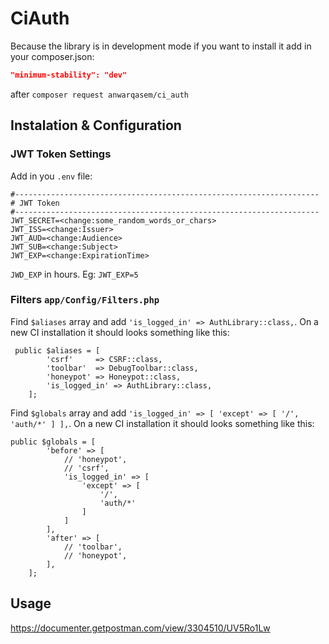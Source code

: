 # CiAuth

Because the library is in development mode if you want to install it add in your composer.json:
```json lines
"minimum-stability": "dev"
```

after ``composer request anwarqasem/ci_auth``

## Instalation & Configuration

### JWT Token Settings

Add in you ``.env`` file:

```dotenv
#--------------------------------------------------------------------
# JWT Token
#--------------------------------------------------------------------
JWT_SECRET=<change:some_random_words_or_chars>
JWT_ISS=<change:Issuer>
JWT_AUD=<change:Audience>
JWT_SUB=<change:Subject>
JWT_EXP=<change:ExpirationTime>
```
`JWD_EXP` in hours. Eg: `JWT_EXP=5`

### Filters ``app/Config/Filters.php``

Find ``$aliases`` array and add ``'is_logged_in' => AuthLibrary::class,``. On a new CI installation it should looks
something like this:

```injectablephp
 public $aliases = [
        'csrf'     => CSRF::class,
        'toolbar'  => DebugToolbar::class,
        'honeypot' => Honeypot::class,
        'is_logged_in' => AuthLibrary::class,
    ];
```

Find ``$globals`` array and add ``'is_logged_in' => [ 'except' => [ '/', 'auth/*' ] ],``. On a new CI installation it should looks
something like this:

```injectablephp
public $globals = [
        'before' => [
            // 'honeypot',
            // 'csrf',
            'is_logged_in' => [
                'except' => [
                    '/',
                    'auth/*'
                ]
            ]
        ],
        'after' => [
            // 'toolbar',
            // 'honeypot',
        ],
    ];
```

## Usage 

https://documenter.getpostman.com/view/3304510/UV5Ro1Lw